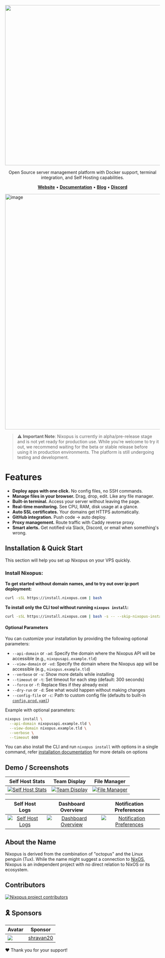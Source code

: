 <div align="center">
  <img width="1800" height="520" alt="Heading(2)" src="https://github.com/user-attachments/assets/fa7ddf17-1062-4987-bead-e23fc8655ad3" />
</div>


<p align="center">
 Open Source server management platform with Docker support, terminal integration, and Self Hosting capabilities.
</p>

<p align="center">
  <a href="https://nixopus.com"><b>Website</b></a> •
  <a href="https://docs.nixopus.com"><b>Documentation</b></a> •
  <a href="https://docs.nixopus.com/blog/"><b>Blog</b></a> •
  <a href="https://discord.gg/skdcq39Wpv"><b>Discord</b></a>
</p>

<img width="1210" height="764" alt="image" src="https://github.com/user-attachments/assets/3f1dc1e0-956d-4785-8745-ed59d0390afd" />


> ⚠️ **Important Note**: Nixopus is currently in alpha/pre-release stage and is not yet ready for production use. While you're welcome to try it out, we recommend waiting for the beta or stable release before using it in production environments. The platform is still undergoing testing and development.

# Features

- **Deploy apps with one click.** No config files, no SSH commands.
- **Manage files in your browser.** Drag, drop, edit. Like any file manager.
- **Built-in terminal.** Access your server without leaving the page.
- **Real-time monitoring.** See CPU, RAM, disk usage at a glance.
- **Auto SSL certificates.** Your domains get HTTPS automatically.
- **GitHub integration.** Push code → auto deploy.
- **Proxy management.** Route traffic with Caddy reverse proxy.
- **Smart alerts.** Get notified via Slack, Discord, or email when something's wrong.

## Installation & Quick Start

This section will help you set up Nixopus on your VPS quickly.

### Install Nixopus:

**To get started without domain names, and to try out over ip:port deployment:**
```bash
curl -sSL https://install.nixopus.com | bash
```

**To install only the CLI tool without running `nixopus install`:**

```bash
curl -sSL https://install.nixopus.com | bash -s -- --skip-nixopus-install
```

#### Optional Parameters

You can customize your installation by providing the following optional parameters:

- `--api-domain` or `-ad`: Specify the domain where the Nixopus API will be accessible (e.g., `nixopusapi.example.tld`)
- `--view-domain` or `-vd`: Specify the domain where the Nixopus app will be accessible (e.g., `nixopus.example.tld`)
- `--verbose` or `-v`: Show more details while installing
- `--timeout` or `-t`: Set timeout for each step (default: 300 seconds)
- `--force` or `-f`: Replace files if they already exist
- `--dry-run` or `-d`: See what would happen without making changes
- `--config-file` or `-c`: Path to custom config file (defaults to built-in [`config.prod.yaml`](https://raw.githubusercontent.com/raghavyuva/nixopus/refs/heads/master/helpers/config.prod.yaml))

Example with optional parameters:

```bash
nixopus install \
  --api-domain nixopusapi.example.tld \
  --view-domain nixopus.example.tld \
  --verbose \
  --timeout 600
```

You can also install the CLI and run `nixopus install` with options in a single command, refer [installation documentation](https://docs.nixopus.com/install/#installation-options) for more details on options


## Demo / Screenshots

| Self Host Stats | Team Display | File Manager |
| :-: | :-: | :-: |
| <a href="https://dev-to-uploads.s3.amazonaws.com/uploads/articles/28nkmy49nm7oi5tq1t8c.webp"><img src="https://dev-to-uploads.s3.amazonaws.com/uploads/articles/28nkmy49nm7oi5tq1t8c.webp" alt="Self Host Stats" /></a> | <a href="https://dev-to-uploads.s3.amazonaws.com/uploads/articles/gd5wei3oorzo6nwz96ro.webp"><img src="https://dev-to-uploads.s3.amazonaws.com/uploads/articles/gd5wei3oorzo6nwz96ro.webp" alt="Team Display" /></a> | <a href="https://dev-to-uploads.s3.amazonaws.com/uploads/articles/ikku6lr6cuqvv4ap5532.webp"><img src="https://dev-to-uploads.s3.amazonaws.com/uploads/articles/ikku6lr6cuqvv4ap5532.webp" alt="File Manager" /></a> |

| Self Host Logs | Dashboard Overview |  Notification Preferences |
| :-: | :-: | :-: |
| <a href="https://dev-to-uploads.s3.amazonaws.com/uploads/articles/quinawz7qvb6b5czi7u9.webp"><img src="https://dev-to-uploads.s3.amazonaws.com/uploads/articles/quinawz7qvb6b5czi7u9.webp" alt="Self Host Logs" /></a> | <a href="https://dev-to-uploads.s3.amazonaws.com/uploads/articles/iu7s99nj347eb24b2sdz.webp"><img src="https://dev-to-uploads.s3.amazonaws.com/uploads/articles/iu7s99nj347eb24b2sdz.webp" alt="Dashboard Overview" /></a> |  <a href="https://dev-to-uploads.s3.amazonaws.com/uploads/articles/jtcayilnk5oeyy3qmcrp.webp"><img src="https://dev-to-uploads.s3.amazonaws.com/uploads/articles/jtcayilnk5oeyy3qmcrp.webp" alt="Notification Preferences" /></a> |

## About the Name

Nixopus is derived from the combination of "octopus" and the Linux penguin (Tux). While the name might suggest a connection to [NixOS](https://nixos.org/), Nixopus is an independent project with no direct relation to NixOS or its ecosystem.

## Contributors

<a href="https://github.com/raghavyuva/nixopus/graphs/contributors">
  <img src="https://contrib.rocks/image?repo=raghavyuva/nixopus" alt="Nixopus project contributors" />
</a>

<!-- sponsors-start -->
## 🎗️ Sponsors

| Avatar | Sponsor |
| ------ | ------- |
| [![](https://avatars.githubusercontent.com/u/47430686?u=4185ecc1ab0fb92dd3f722f0d3a34ed044de0aec&v=4&s=150)](https://github.com/shravan20) | [shravan20](https://github.com/shravan20) |

❤️ Thank you for your support!
<!-- sponsors-end -->
